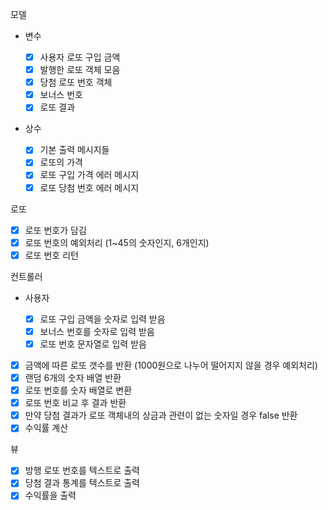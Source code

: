 모델

-   변수

    -   [x] 사용자 로또 구입 금액
    -   [x] 발행한 로또 객체 모음
    -   [x] 당첨 로또 번호 객체
    -   [x] 보너스 번호
    -   [x] 로또 결과

-   상수
    -   [x] 기본 출력 메시지들
    -   [x] 로또의 가격
    -   [x] 로또 구입 가격 에러 메시지
    -   [x] 로또 당첨 번호 에러 메시지

로또

-   [x] 로또 번호가 담김
-   [x] 로또 번호의 예외처리 (1~45의 숫자인지, 6개인지)
-   [x] 로또 번호 리턴

컨트롤러

-   사용자

    -   [x] 로또 구입 금액을 숫자로 입력 받음
    -   [x] 보너스 번호를 숫자로 입력 받음
    -   [x] 로또 번호 문자열로 입력 받음

-   [x] 금액에 따른 로또 갯수를 반환 (1000원으로 나누어 떨어지지 않을 경우 예외처리)
-   [x] 랜덤 6개의 숫자 배열 반환
-   [x] 로또 번호를 숫자 배열로 변환
-   [x] 로또 번호 비교 후 결과 반환
-   [x] 만약 당첨 결과가 로또 객체내의 상금과 관련이 없는 숫자일 경우 false 반환
-   [x] 수익률 계산

뷰

-   [x] 방행 로또 번호를 텍스트로 출력
-   [x] 당첨 결과 통계를 텍스트로 출력
-   [x] 수익률을 출력
